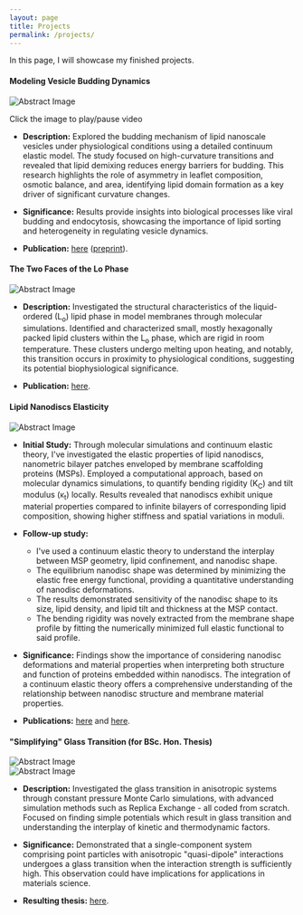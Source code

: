 ```yaml
---
layout: page
title: Projects
permalink: /projects/
---
```

In this page, I will showcase my finished projects.


#### Modeling Vesicle Budding Dynamics

<script src="https://code.jquery.com/jquery-3.6.0.min.js"></script>

<div class="center-image">
  <img id="gif-image" src="{{ '/images/projects/budded_state.png' | relative_url }}" class="responsive-image-abstract" alt="Abstract Image">
  <p>Click the image to play/pause video</p>
</div>

<script>
  $(document).ready(function(){
    $("#gif-image").click(function(){
      // Toggle between the GIF and the static image
      var currentSrc = $(this).attr("src");
      if(currentSrc.includes("movie_budding.gif")) {
        $(this).attr("src", "{{ '/images/projects/budded_state.png' | relative_url }}"); // Pause (static image)
      } else {
        $(this).attr("src", "{{ '/images/projects/movie_budding.gif' | relative_url }}"); // Play (GIF)
      }
    });
  });
</script>

- **Description:** Explored the budding mechanism of lipid nanoscale vesicles under physiological conditions using a detailed continuum elastic model. The study focused on high-curvature transitions and revealed that lipid demixing reduces energy barriers for budding. This research highlights the role of asymmetry in leaflet composition, osmotic balance, and area, identifying lipid domain formation as a key driver of significant curvature changes.

- **Significance:** Results provide insights into biological processes like viral budding and endocytosis, showcasing the importance of lipid sorting and heterogeneity in regulating vesicle dynamics.

- **Publication:** [here](https://doi.org/10.1016/j.bpj.2024.12.012) ([preprint](https://doi.org/10.1101/2024.10.24.620077)).

#### The Two Faces of the Lo Phase

<div class="center-image">
  <img src="https://pubs.acs.org/cms/10.1021/acs.jpclett.1c03712/asset/images/medium/jz1c03712_0005.gif"  class="responsive-image-abstract"  alt="Abstract Image">
</div>

- **Description:** Investigated the structural characteristics of the liquid-ordered (L<sub>o</sub>) lipid phase in model membranes through molecular simulations. Identified and characterized small, mostly hexagonally packed lipid clusters within the L<sub>o</sub> phase, which are rigid in room temperature. These clusters undergo melting upon heating, and notably, this transition occurs in proximity to physiological conditions, suggesting its potential biophysiological significance.

- **Publication:** [here](https://pubs.acs.org/doi/full/10.1021/acs.jpclett.1c03712).


#### Lipid Nanodiscs Elasticity

<div class="center-image">
  <img src="https://pubs.acs.org/cms/10.1021/acs.jctc.2c01054/asset/images/medium/ct2c01054_0005.gif"  class="responsive-image-abstract"  alt="Abstract Image">
</div>

- **Initial Study:** Through molecular simulations and continuum elastic theory, I've investigated the elastic properties of lipid nanodiscs, nanometric bilayer patches enveloped by membrane scaffolding proteins (MSPs). Employed a computational approach, based on molecular dynamics simulations, to quantify bending rigidity (K<sub>C</sub>) and tilt modulus (κ<sub>t</sub>) locally. Results revealed that nanodiscs exhibit unique material properties compared to infinite bilayers of corresponding lipid composition, showing higher stiffness and spatial variations in moduli.

- **Follow-up study:**
  - I've used a continuum elastic theory to understand the interplay between MSP geometry, lipid confinement, and nanodisc shape.
  - The equilibrium nanodisc shape was determined by minimizing the elastic free energy functional, providing a quantitative understanding of nanodisc deformations.
  - The results demonstrated sensitivity of the nanodisc shape to its size, lipid density, and lipid tilt and thickness at the MSP contact.
  - The bending rigidity was novely extracted from the membrane shape profile by fitting the numerically minimized full elastic functional to said profile.

- **Significance:** Findings show the importance of considering nanodisc deformations and material properties when interpreting both structure and function of proteins embedded within nanodiscs. The integration of a continuum elastic theory offers a comprehensive understanding of the relationship between nanodisc structure and membrane material properties.

- **Publications:** [here](https://pubs.acs.org/doi/full/10.1021/acs.jctc.2c01054) and [here](https://pubs.acs.org/doi/10.1021/acs.jpcb.0c03374).


#### "Simplifying" Glass Transition (for BSc. Hon. Thesis)

<div class="center-image">
  <img src="{{ '/images/projects/amirim_proj.png' | relative_url }}" class="responsive-image-abstract" alt="Abstract Image">
</div>
<div class="center-image">
  <img src="{{ '/images/projects/amirim_proj2.png' | relative_url }}"  class="responsive-image-abstract"  alt="Abstract Image">
</div>

- **Description:** Investigated the glass transition in anisotropic systems through constant pressure Monte Carlo simulations, with advanced simulation methods such as Replica Exchange - all coded from scratch. Focused on finding simple potentials which result in glass transition and understanding the interplay of kinetic and thermodynamic factors.

- **Significance:** Demonstrated that a single-component system comprising point particles with anisotropic "quasi-dipole" interactions undergoes a glass transition when the interaction strength is sufficiently high. This observation could have implications for applications in materials science.

- **Resulting thesis:** [here](https://raw.githubusercontent.com/infinityScha/blog/master/files/projects/amirim%20work.pdf).
